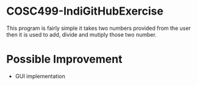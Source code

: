 # COSC499-IndiGitHubExercise

This program is fairly simple it takes two numbers provided from the user then it is used to add, divide and mutiply those two number.

# Possible Improvement

- GUI implementation
